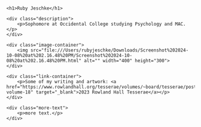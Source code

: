 <DOCTYPE html>
<html lang="en">
<head>
    <meta charset="UTF-8">
    <meta name="viewport" content="width=device-width, initial-scale=1.0">
    <title>Ruby Jeschke</title>
    <style>
        body {
            font-family: Arial, sans-serif;
            margin: 20px;
        }
        h1 {
            color: purple;
        }
        .description {
            margin: 20px 0;
        }
        .image-container {
            margin: 20px 0;
        }
        .link-container {
            margin: 20px 0;
        }
        .more-text {
            margin: 20px 0;
        }
    </style>
</head>
<body>

    <h1>Ruby Jeschke</h1>

    <div class="description">
        <p>Sophomore at Occidental College studying Psychology and MAC.</p>
    </div>

    <div class="image-container">
        <img src="file:///Users/rubyjeschke/Downloads/Screenshot%202024-10-08%20at%202.16.48%20PM/Screenshot%202024-10-08%20at%202.16.48%20PM.html" alt="" width="400" height="300">
    </div>

    <div class="link-container">
        <p>Some of my writing and artwork: <a href="https://www.rowlandhall.org/tesserae/volumes/~board/tesserae/post/2023-volume-18" target="_blank">2023 Rowland Hall Tesserae</a></p>
    </div>

    <div class="more-text">
        <p>more text.</p>
    </div>

</body>
</html>